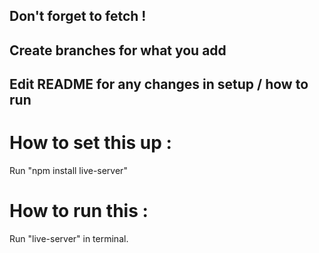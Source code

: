 ## Don't forget to fetch ! 
## Create branches for what you add
## Edit README for any changes in setup / how to run


# How to set this up :
Run "npm install live-server"


# How to run this : 
Run "live-server" in terminal.
